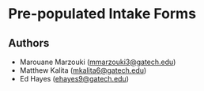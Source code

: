 # Pre-populated Intake Forms

## Authors

* Marouane Marzouki ([mmarzouki3@gatech.edu](mailto:mmarzouki3@gatech.edu))
* Matthew Kalita ([mkalita6@gatech.edu](mailto:mkalita6@gatech.edu))
* Ed Hayes ([ehayes9@gatech.edu](mailto:ehayes9@gatech.edu))

